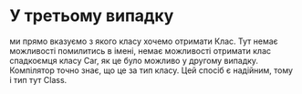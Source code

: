 # У третьому випадку 
ми прямо вказуємо з якого класу хочемо отримати Клас. Тут немає можливості помилитись в імені, немає
можливості отримати клас спадкоємця класу Car, як це було можливо у другому випадку. Компілятор точно знає, що це за тип
класу. Цей спосіб є надійним, тому і тип тут Class<Car>.